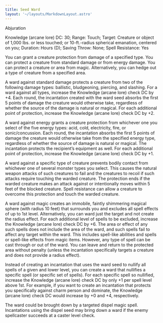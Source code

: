 ```yaml
---
title: Seed Ward
layout: '~/layouts/MarkdownLayout.astro'
---
```

Abjuration

Knowledge (arcane lore) DC: 30; Range: Touch; Target: Creature or object of
1,000 lbs. or less touched; or 10-ft.-radius spherical emanation, centered on
you; Duration: Hours (D); Saving Throw: None; Spell Resistance: Yes

You can grant a creature protection from damage of a specified type. You can
protect a creature from standard damage or from energy damage. You can protect
a creature or area from magic. Alternatively, you can hedge out a type of
creature from a specified area.

A ward against standard damage protects a creature from two of the following
damage types: ballistic, bludgeoning, piercing, and slashing. For a ward
against all types, increase the Knowledge (arcane lore) check DC by +4. Each
round, the incantation created with the ward seed absorbs the first 5 points
of damage the creature would otherwise take, regardless of whether the source
of the damage is natural or magical. For each additional point of protection,
increase the Knowledge (arcane lore) check DC by +2.

A ward against energy grants a creature protection from whichever one you
select of the five energy types: acid, cold, electricity, fire, or
sonic/concussion. Each round, the incantation absorbs the first 5 points of
damage the creature would otherwise take from the specified energy type,
regardless of whether the source of damage is natural or magical. The
incantation protects the recipient’s equipment as well. For each additional
point of protection, increase the Knowledge (arcane lore) check DC by +1.

A ward against a specific type of creature prevents bodily contact from
whichever one of several monster types you select. This causes the natural
weapon attacks of such creatures to fail and the creatures to recoil if such
attacks require touching the warded creature. The protection ends if the
warded creature makes an attack against or intentionally moves within 5 feet
of the blocked creature. Spell resistance can allow a creature to overcome
this protection and touch the warded creature.

A ward against magic creates an immobile, faintly shimmering magical sphere
(with radius 10 feet) that surrounds you and excludes all spell effects of up
to 1st level. Alternatively, you can ward just the target and not create the
radius effect. For each additional level of spells to be excluded, increase
the Knowledge (arcane lore) check DC by +6. The area or effect of any such
spells does not include the area of the ward, and such spells fail to affect
any target within the ward. This includes spell-like abilities and spells or
spell-like effects from magic items. However, any type of spell can be cast
through or out of the ward. You can leave and return to the protected area
without penalty (unless the incantation specifically targets a creature and
does not provide a radius effect).

Instead of creating an incantation that uses the ward seed to nullify all
spells of a given and lower level, you can create a ward that nullifies a
specific spell (or specific set of spells). For each specific spell so
nullified, increase the Knowledge (arcane lore) check DC by only +1 per spell
level above 1st. For example, if you want to create an incantation that
protects you specifically against charm person and dominate, the Knowledge
(arcane lore) check DC would increase by +0 and +4, respectively.

The ward could be brought down by a targeted dispel magic spell. Incantations
using the dispel seed may bring down a ward if the enemy spellcaster succeeds
at a caster level check.

